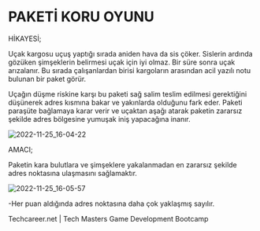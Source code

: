 # PAKETİ KORU OYUNU

HİKAYESİ;

Uçak kargosu uçuş yaptığı sırada aniden hava da sis çöker. Sislerin ardında gözüken şimşeklerin belirmesi uçak için iyi olmaz. Bir süre sonra uçak arızalanır. Bu sırada çalışanlardan birisi kargoların arasından acil yazılı notu bulunan bir paket görür. 

Uçağın düşme riskine karşı bu paketi sağ salim teslim edilmesi gerektiğini düşünerek adres kısmına bakar ve yakınlarda olduğunu fark eder. Paketi paraşüte bağlamaya karar verir ve uçaktan aşağı atarak paketin zararsız şekilde adres bölgesine yumuşak iniş yapacağına inanır.  

![2022-11-25_16-04-22](https://user-images.githubusercontent.com/74743028/203992367-a8b91b25-2691-494e-8994-affe91f305f2.png)  

AMACI;

Paketin kara bulutlara ve şimşeklere yakalanmadan en zararsız şekilde adres noktasına ulaşmasını sağlamaktır. 

![2022-11-25_16-05-57](https://user-images.githubusercontent.com/74743028/203992443-e49f0fd9-e6b0-4ec3-88de-da505ff02754.png) 

-Her puan aldığında adres noktasına daha çok yaklaşmış sayılır.

Techcareer.net | Tech Masters Game Development Bootcamp 
